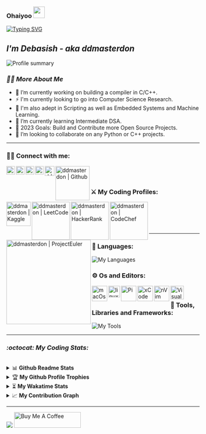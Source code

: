 ###  Ohaiyoo <img src="https://user-images.githubusercontent.com/42378118/110234147-e3259600-7f4e-11eb-95be-0c4047144dea.gif" width="30">

[![Typing SVG](https://readme-typing-svg.herokuapp.com?size=18&duration=1200&color=12D7F7&lines=Eat;Sleep;Code;Anime;Repeat&width=99&height=20&vCenter=true)](https://git.io/typing-svg)

## _I'm Debasish - aka ddmasterdon_


<p> 
  <img align="" alt="Profile summary" src="http://github-profile-summary-cards.vercel.app/api/cards/profile-details?username=debasish-dutta&theme=blueberry" />
<!--   <img align="right" alt="Profile gif" src="https://media.giphy.com/media/v1.Y2lkPTc5MGI3NjExMmU1MmIxMjUxMzg3NGQ3ZDdiZjhiODU0YzNjMDkyMmJhN2Y4NDgwZSZlcD12MV9pbnRlcm5hbF9naWZzX2dpZklkJmN0PWc/KGhpQ5NMoWKQurlHwI/giphy.gif" /> -->
</p>

<!-- <iframe src="https://giphy.com/embed/KGhpQ5NMoWKQurlHwI" width="478" height="480" frameBorder="0" class="giphy-embed" allowFullScreen></iframe><p><a href="https://giphy.com/gifs/tech-programming-backend-KGhpQ5NMoWKQurlHwI">via GIPHY</a></p> -->

### _🕵️‍♂️ More About Me_
- 🔭 I’m currently working on building a compiler in C/C++.
- ⚡ I'm currently looking to go into Computer Science Research. 
- 🦖 I'm also adept in Scripting as well as Embedded Systems and Machine Learning.
- 🌱 I’m currently learning Intermediate DSA.
- 🥅 2023 Goals: Build and Contribute more Open Source Projects.
- 👯 I’m looking to collaborate on any Python or C++ projects.
<!---- 🤔 I’m looking for help with ...
<!---- 💬 Ask me about ...
<!---- 📫 How to reach me: ...
<!---- 😄 Pronouns: ...
<!---- ⚡ Fun fact: ... --->

---

### 🫰🏻 Connect with me: 

[<img align="left" alt="ddmasterdon | Website" width="22px" src="https://cdn4.iconfinder.com/data/icons/essentials-74/24/004_-_Website-512.png" />][website]
<a href="mailto:ddmasterdon@gmail.com"> <img align="left" alt="ddmasterdon | Gmail" width="22px" src="https://cdn1.iconfinder.com/data/icons/google-new-logos-1/32/gmail_new_logo-512.png"/></a>
[<img align="left" alt="ddmasterdon | Twitter" width="22px" src="https://cdn2.iconfinder.com/data/icons/social-media-2285/512/1_Twitter_colored_svg-256.png" target="_blank"/>][twitter] 
<!-- ![Twitter](https://img.shields.io/twitter/follow/ddmasterdon?label=Follow&style=social) --->
[<img align="left" alt="ddmasterdon | LinkedIn" width="22px" src="https://cdn2.iconfinder.com/data/icons/social-media-2285/512/1_Linkedin_unofficial_colored_svg-256.png" target="_blank"/>][linkedin]
<!-- [<img align="left" alt="ddmasterdon | Instagram" width="22px" src="https://cdn2.iconfinder.com/data/icons/social-media-2285/512/1_Instagram_colored_svg_1-256.png" target="_blank"/>][instagram] --->
[<img align="left" alt="ddmasterdon | Codepen" width="25px" src="https://cdn3.iconfinder.com/data/icons/popular-services-brands/512/codepen-512.png" target="_blank" />][codepen]
[<img align="left" alt="ddmasterdon | Github" width="89px" src="https://img.shields.io/github/followers/debasish-dutta?label=Follow&style=social" target="_blank" />][github]


<br />
<br />

### ⚔️ My Coding Profiles:

[<img align="left" alt="ddmasterdon | Kaggle" width="63px" src="https://www.kaggle.com/static/images/site-logo.svg" target="_blank" />][kaggle]
[<img align="left" alt="ddmasterdon | LeetCode" width="99px" src="https://theme.zdassets.com/theme_assets/9008406/036323c6afd10392aa5b7e3a2eb7557d17955c81.png" target="_blank"/>][leetCode]
[<img align="left" alt="ddmasterdon | HackerRank" width="99px" src="https://hrcdn.net/fcore/assets/brand/logo-new-white-green-a5cb16e0ae.svg" target="_blank"/>][hackerRank]
[<img align="left" alt="ddmasterdon | CodeChef" width="99px" src="https://cdn.codechef.com/images/cc-logo.svg"/>][codeChef]
[<img align="left" alt="ddmasterdon | ProjectEuler" width="220px" src="https://projecteuler.net/profile/ddmasterdon.png"/>][projectEuler]

<br />
<br />
<br />
<br />

---

### 🧮 Languages:

<!-- <img align="left" alt="C++" width="36px" src="https://raw.githubusercontent.com/github/explore/180320cffc25f4ed1bbdfd33d4db3a66eeeeb358/topics/cpp/cpp.png" />
<img align="left" alt="Python" width="36px" src="https://raw.githubusercontent.com/github/explore/80688e429a7d4ef2fca1e82350fe8e3517d3494d/topics/python/python.png" />
<img align="left" alt="C" width="36px" src="https://raw.githubusercontent.com/github/explore/f3e22f0dca2be955676bc70d6214b95b13354ee8/topics/c/c.png" />
<img align="left" alt="JS" width="36px" src="https://raw.githubusercontent.com/github/explore/80688e429a7d4ef2fca1e82350fe8e3517d3494d/topics/javascript/javascript.png" /> -->
![My Languages](https://skillicons.dev/icons?i=c,cpp,py,js,java)
<br />

### ⚙️ Os and Editors:

<img align="left" alt="macOs" width="40px" src="https://media.macosicons.com/parse/files/macOSicons/6427eebb78471a053028605142d645ce_low_res_M1_Mac.png" />
<img align="left" alt="linux" width="30px" src="https://upload.wikimedia.org/wikipedia/commons/thumb/3/35/Tux.svg/300px-Tux.svg.png" />
<img align="left" alt="Pi" padding-right="40px" width="40px" src="https://media.macosicons.com/parse/files/macOSicons/f88326a668d959046a161ab54890fd30_low_res_Raspberry_Pi_Imager.png" />

<img align="left" alt="xCode" width="40px" src="https://developer.apple.com/assets/elements/icons/xcode-12/xcode-12-96x96_2x.png" />
<img align="left" alt="nVim" width="40px" src="https://media.macosicons.com/parse/files/macOSicons/b70b9754110472322ea6611c6b340ab0_low_res_Neovim__dark_.png" />
<img align="left" alt="Visual Studio Code" width="35px" src="https://cdn.icon-icons.com/icons2/2107/PNG/512/file_type_vscode_icon_130084.png" />

<br />

### 🧰 Tools, Libraries and Frameworks:

<!-- <img align="left" alt="Tensorflow" width="26px" src="https://raw.githubusercontent.com/github/explore/80688e429a7d4ef2fca1e82350fe8e3517d3494d/topics/tensorflow/tensorflow.png" />
<img align="left" alt="Gatsby" width="26px" src="https://raw.githubusercontent.com/github/explore/e94815998e4e0713912fed477a1f346ec04c3da2/topics/gatsby/gatsby.png" />
<img align="left" alt="Sckit-learn" width="26px" src="https://upload.wikimedia.org/wikipedia/commons/thumb/0/05/Scikit_learn_logo_small.svg/220px-Scikit_learn_logo_small.svg.png" />
<img align="left" alt="Anaconda" width="26px" src="https://avatars2.githubusercontent.com/u/1158637?s=200&v=4" />
<img align="left" alt="jupyter" width="26px" src="https://raw.githubusercontent.com/github/explore/80688e429a7d4ef2fca1e82350fe8e3517d3494d/topics/jupyter-notebook/jupyter-notebook.png" />
<img align="left" alt="GitHub" width="26px" src="https://raw.githubusercontent.com/github/explore/78df643247d429f6cc873026c0622819ad797942/topics/github/github.png" />
<img align="left" alt="HTML5" width="26px" src="https://raw.githubusercontent.com/github/explore/80688e429a7d4ef2fca1e82350fe8e3517d3494d/topics/terminal/terminal.png" /> -->
![My Tools](https://skillicons.dev/icons?i=git,vim,bash,cmake,md,bots,html,css,latex,nextjs,graphql,tailwind,mongodb,flask,gatsby,postgres,tensorflow,pytorch,ps,arduino&perline=10)
<br />

---

### _:octocat: My Coding Stats:_

<br>

<div> 
  
  <details>
  <summary>📊 <b>Github Readme Stats</b></summary>
 <br />
 <p align="center">
  <a href="https://github.com/abhinandanraj">
<img align="" alt="Stats" src="https://github-readme-stats-ddmasterdon.vercel.app/api?username=debasish-dutta&count_private=true&show_icons=true&theme=cobalt" />
  </a>
  <a href="https://github.com/abhinandanraj/github-readme-stats">
<img align="right" alt="languages" src="https://github-readme-stats-ddmasterdon.vercel.app/api/top-langs/?username=debasish-dutta&theme=aura&layout=compact&hide=php" />
  </a>
 </p>
</details>
  <details>
 <summary>🏆 <b>My Github Profile Trophies</b></summary>
 <br />
 <p align="center">
  <a href="https://github.com/ryo-ma/github-profile-trophy">
   <img width="800" align="center" src="https://github-profile-trophy.vercel.app/?username=debasish-dutta&theme=chalk&no-bg=true&rank=-C"/>
  </a>
 </p>
</details>
  <details>
 <summary>⏳ <b>My Wakatime Stats</b></summary>
 <br />
 <p align="center">
  <a href="https://wakatime.com/@ddmasterdon">
   <img align="center" width="" src="http://github-readme-stats-ddmasterdon.vercel.app/api/wakatime?username=ddmasterdon&layout=compact&theme=dracula&range=all_time"/>
  </a>
 </p>
</details>
   <details>
 <summary>📈 <b>My Contribution Graph</b></summary>
 <br />
 <p align="center">
  <a href="https://wakatime.com/@ddmasterdon">
   <img width="" src="https://github-readme-activity-graph-virid.vercel.app/graph?username=debasish-dutta&custom_title=My%20Contribution%20Graph%&theme=tokyo-night&hide_border=true&radius=10"/>
  </a>
 </p>
</details>
  
<!-- <img align="" alt="Stats" src="https://github-readme-stats-ddmasterdon.vercel.app/api?username=debasish-dutta&count_private=true&show_icons=true&theme=cobalt" /> -->
<!-- <img align="right" alt="languages" src="https://github-readme-stats-ddmasterdon.vercel.app/api/top-langs/?username=debasish-dutta&theme=aura&layout=compact&hide=php" /> -->
<!-- <img align="right" alt="languages" src="http://github-profile-summary-cards.vercel.app/api/cards/productive-time?username=vn7n24fzkq&theme=default&utcOffset=8" /> -->
</div>

<!-- [![ddmasterdon's wakatime stats](http://github-readme-stats-ddmasterdon.vercel.app/api/wakatime?username=ddmasterdon&layout=compact&theme=dracula&range=all_time)](https://wakatime.com/@ddmasterdon) -->

---
<img src="https://wakatime.com/share/@ddmasterdon/7298dde4-3a97-4215-8f72-d45c3b46500b.svg"/>
<a align="left" href="https://www.buymeacoffee.com/ddmasterdon" target="_blank"><img src="https://www.buymeacoffee.com/assets/img/guidelines/download-assets-sm-1.svg" alt="Buy Me A Coffee" height="41" width="174"></a>


[website]: https://debasishdutta.is-a.dev/
[Github]: https://github.com/debasish-dutta
[Kaggle]: https://www.kaggle.com/ddmasterdon
[twitter]: https://twitter.com/ddmasterdon
[codepen]: https://codepen.io/ddmasterdon
[youtube]: https://youtube.com/ddmasterdon
[instagram]: https://instagram.com/ddmasterdon
[linkedin]: https://linkedin.com/in/debasish-
[leetCode]: https://leetcode.com/ddmasterdon/
[hackerRank]: https://www.hackerrank.com/ddmasterdon
[projectEuler]: https://projecteuler.net/
[codeChef]: https://www.codechef.com/users/ddmasterdon
